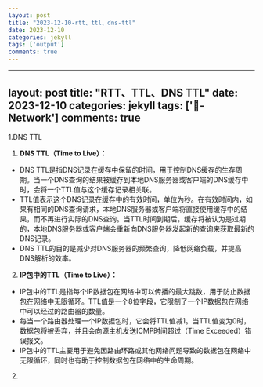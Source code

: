 ```yaml
---
layout: post
title: "2023-12-10-rtt、ttl、dns-ttl"
date: 2023-12-10
categories: jekyll
tags: ['output']
comments: true
---
```


---
layout: post
title: "RTT、TTL、DNS TTL"
date: 2023-12-10
categories: jekyll
tags: ['🥁-Network']
comments: true
---

1.DNS TTL

1. **DNS TTL（Time to Live）：**
- DNS TTL是指DNS记录在缓存中保留的时间，用于控制DNS缓存的生存周期。当一个DNS查询的结果被缓存到本地DNS服务器或客户端的DNS缓存中时，会将一个TTL值与这个缓存记录相关联。
- TTL值表示这个DNS记录在缓存中的有效时间，单位为秒。在有效时间内，如果有相同的DNS查询请求，本地DNS服务器或客户端将直接使用缓存中的结果，而不再进行实际的DNS查询。当TTL时间到期后，缓存将被认为是过期的，本地DNS服务器或客户端会重新向DNS服务器发起新的查询来获取最新的DNS记录。
- DNS TTL的目的是减少对DNS服务器的频繁查询，降低网络负载，并提高DNS解析的效率。
2. **IP包中的TTL（Time to Live）：**
- IP包中的TTL是指每个IP数据包在网络中可以传播的最大跳数，用于防止数据包在网络中无限循环。TTL值是一个8位字段，它限制了一个IP数据包在网络中可以经过的路由器的数量。
- 每当一个路由器处理一个IP数据包时，它会将TTL值减1。当TTL值变为0时，数据包将被丢弃，并且会向源主机发送ICMP时间超过（Time Exceeded）错误报文。
- IP包中的TTL主要用于避免因路由环路或其他网络问题导致的数据包在网络中无限循环，同时也有助于控制数据包在网络中的生命周期。

2.
